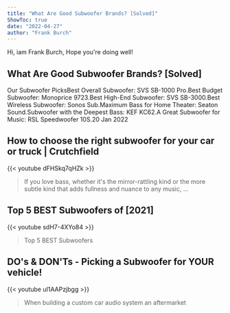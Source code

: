 ```yaml
---
title: "What Are Good Subwoofer Brands? [Solved]"
ShowToc: true 
date: "2022-04-27"
author: "Frank Burch" 
---
```


Hi, iam Frank Burch, Hope you're doing well!
## What Are Good Subwoofer Brands? [Solved]
 Our Subwoofer PicksBest Overall Subwoofer: SVS SB-1000 Pro.Best Budget Subwoofer: Monoprice 9723.Best High-End Subwoofer: SVS SB-3000.Best Wireless Subwoofer: Sonos Sub.Maximum Bass for Home Theater: Seaton Sound.Subwoofer with the Deepest Bass: KEF KC62.A Great Subwoofer for Music: RSL Speedwoofer 10S.20 Jan 2022

## How to choose the right subwoofer for your car or truck | Crutchfield
{{< youtube dFHSkq7qHZk >}}
>If you love bass, whether it's the mirror-rattling kind or the more subtle kind that adds fullness and nuance to any music, ...

## Top 5 BEST Subwoofers of [2021]
{{< youtube sdH7-4XYo84 >}}
>Top 5 BEST Subwoofers

## DO's & DON'Ts - Picking a Subwoofer for YOUR vehicle!
{{< youtube uI1AAPzjbgg >}}
>When building a custom car audio system an aftermarket 

